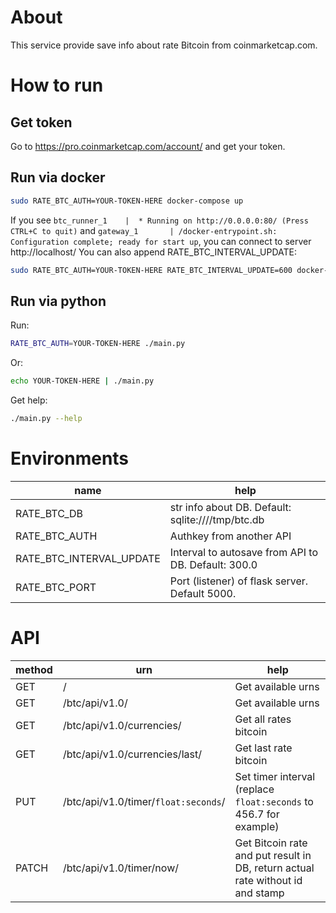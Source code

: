 # About
This service provide save info about rate Bitcoin from coinmarketcap.com.
# How to run
## Get token
Go to https://pro.coinmarketcap.com/account/ and get your token.
## Run via docker
```bash
sudo RATE_BTC_AUTH=YOUR-TOKEN-HERE docker-compose up
```
If you see ```btc_runner_1    |  * Running on http://0.0.0.0:80/ (Press CTRL+C to quit)``` and ```gateway_1       | /docker-entrypoint.sh: Configuration complete; ready for start up```, you can connect to server http://localhost/
You can also append RATE_BTC_INTERVAL_UPDATE:
```bash
sudo RATE_BTC_AUTH=YOUR-TOKEN-HERE RATE_BTC_INTERVAL_UPDATE=600 docker-compose up
```
## Run via python
Run:
```bash
RATE_BTC_AUTH=YOUR-TOKEN-HERE ./main.py
```
Or:
```bash
echo YOUR-TOKEN-HERE | ./main.py
```
Get help:
```bash
./main.py --help
```
# Environments
| name                     | help                                                |
|--------------------------|-----------------------------------------------------|
| RATE_BTC_DB              | str info about DB. Default: sqlite:////tmp/btc.db   |
| RATE_BTC_AUTH            | Authkey from another API                            |
| RATE_BTC_INTERVAL_UPDATE | Interval to autosave from API to DB. Default: 300.0 |
| RATE_BTC_PORT            | Port (listener) of flask server. Default 5000.      |

# API
| method | urn                                      | help                                                                           |
|--------|------------------------------------------|--------------------------------------------------------------------------------|
| GET    | /                                        | Get available urns                                                             |
| GET    | /btc/api/v1.0/                           | Get available urns                                                             |
| GET    | /btc/api/v1.0/currencies/                | Get all rates bitcoin                                                          |
| GET    | /btc/api/v1.0/currencies/last/           | Get last rate bitcoin                                                          |
| PUT    | /btc/api/v1.0/timer/```float:seconds```/ | Set timer interval (replace ```float:seconds``` to 456.7 for example)          |
| PATCH  | /btc/api/v1.0/timer/now/                 | Get Bitcoin rate and put result in DB, return actual rate without id and stamp |

